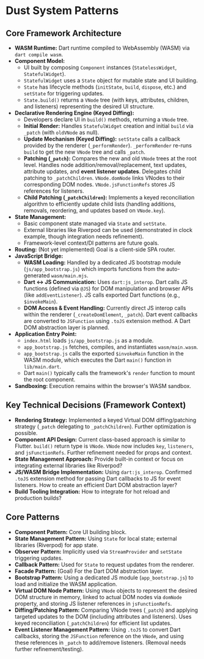 # Dust System Patterns

## Core Framework Architecture

- **WASM Runtime:** Dart runtime compiled to WebAssembly (WASM) via
  `dart compile wasm`.
- **Component Model:**
  - UI built by composing `Component` instances (`StatelessWidget`,
    `StatefulWidget`).
  - `StatefulWidget` uses a `State` object for mutable state and UI building.
  - `State` has lifecycle methods (`initState`, `build`, `dispose`, etc.) and
    `setState` for triggering updates.
  - `State.build()` returns a `VNode` tree (with keys, attributes, children, and
    listeners) representing the desired UI structure.
- **Declarative Rendering Engine (Keyed Diffing):**
  - Developers declare UI in `build()` methods, returning a `VNode` tree.
  - **Initial Render:** Handles `StatefulWidget` creation and initial `build`
    via `_patch` (with `oldVNode` as null).
  - **Update Mechanism (Keyed Diffing):** `setState` calls a callback provided
    by the renderer (`_performRender`). `_performRender` re-runs `build` to get
    the new `VNode` tree and calls `_patch`.
  - **Patching (`_patch`):** Compares the new and old `VNode` trees at the root
    level. Handles node addition/removal/replacement, text updates, attribute
    updates, and **event listener updates**. Delegates child patching to
    `_patchChildren`. `VNode.domNode` links VNodes to their corresponding DOM
    nodes. `VNode.jsFunctionRefs` stores JS references for listeners.
  - **Child Patching (`_patchChildren`):** Implements a keyed reconciliation
    algorithm to efficiently update child lists (handling additions, removals,
    reordering, and updates based on `VNode.key`).
- **State Management:**
  - Basic component state managed via `State` and `setState`.
  - External libraries like Riverpod can be used (demonstrated in clock example,
    though integration needs refinement).
  - Framework-level context/DI patterns are future goals.
- **Routing:** (Not yet implemented) Goal is a client-side SPA router.
- **JavaScript Bridge:**
  - **WASM Loading:** Handled by a dedicated JS bootstrap module
    (`js/app_bootstrap.js`) which imports functions from the auto-generated
    `wasm/main.mjs`.
  - **Dart <-> JS Communication:** Uses `dart:js_interop`. Dart calls JS
    functions (defined via `@JS`) for DOM manipulation and browser APIs (like
    `addEventListener`). JS calls exported Dart functions (e.g., `$invokeMain`).
  - **DOM Access & Event Handling:** Currently direct JS interop calls within
    the renderer (`_createDomElement`, `_patch`). Dart event callbacks are
    converted to `JSFunction` using `.toJS` extension method. A Dart DOM
    abstraction layer is planned.
- **Application Entry Point:**
  - `index.html` loads `js/app_bootstrap.js` as a module.
  - `app_bootstrap.js` fetches, compiles, and instantiates `wasm/main.wasm`.
  - `app_bootstrap.js` calls the exported `$invokeMain` function in the WASM
    module, which executes the Dart `main()` function in `lib/main.dart`.
  - Dart `main()` typically calls the framework's `render` function to mount the
    root component.
- **Sandboxing:** Execution remains within the browser's WASM sandbox.

## Key Technical Decisions (Framework Context)

- **Rendering Strategy:** Implemented a keyed Virtual DOM diffing/patching
  strategy (`_patch` delegating to `_patchChildren`). Further optimization is
  possible.
- **Component API Design:** Current class-based approach is similar to Flutter.
  `build()` return type is `VNode`. `VNode` now includes `key`, `listeners`, and
  `jsFunctionRefs`. Further refinement needed for props and context.
- **State Management Approach:** Provide built-in context or focus on
  integrating external libraries like Riverpod?
- **JS/WASM Bridge Implementation:** Using `dart:js_interop`. Confirmed `.toJS`
  extension method for passing Dart callbacks to JS for event listeners. How to
  create an efficient Dart DOM abstraction layer?
- **Build Tooling Integration:** How to integrate for hot reload and production
  builds?

## Core Patterns

- **Component Pattern:** Core UI building block.
- **State Management Pattern:** Using `State` for local state; external
  libraries (Riverpod) for app state.
- **Observer Pattern:** Implicitly used via `StreamProvider` and `setState`
  triggering updates.
- **Callback Pattern:** Used for `State` to request updates from the renderer.
- **Facade Pattern:** (Goal) For the Dart DOM abstraction layer.
- **Bootstrap Pattern:** Using a dedicated JS module (`app_bootstrap.js`) to
  load and initialize the WASM application.
- **Virtual DOM Node Pattern:** Using `VNode` objects to represent the desired
  DOM structure in memory, linked to actual DOM nodes via `domNode` property,
  and storing JS listener references in `jsFunctionRefs`.
- **Diffing/Patching Pattern:** Comparing VNode trees (`_patch`) and applying
  targeted updates to the DOM (including attributes and listeners). Uses keyed
  reconciliation (`_patchChildren`) for efficient list updates.
- **Event Listener Management Pattern:** Using `.toJS` to convert Dart
  callbacks, storing the `JSFunction` reference on the `VNode`, and using these
  references in `_patch` to add/remove listeners. (Removal needs further
  refinement/testing).
